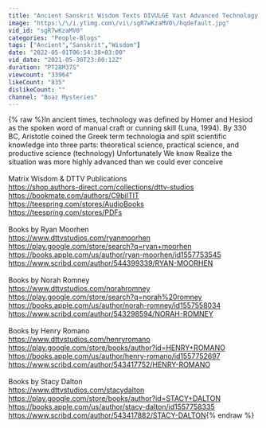 ```yaml
---
title: "Ancient Sanskrit Wisdom Texts DIVULGE Vast Advanced Technology Know-How. Scholars Have Avoided This"
image: "https:\/\/i.ytimg.com\/vi\/sgR7wKzaMV0\/hqdefault.jpg"
vid_id: "sgR7wKzaMV0"
categories: "People-Blogs"
tags: ["Ancient","Sanskrit","Wisdom"]
date: "2022-05-01T06:54:38+03:00"
vid_date: "2021-05-30T23:00:12Z"
duration: "PT28M37S"
viewcount: "33964"
likeCount: "835"
dislikeCount: ""
channel: "Boaz Mysteries"
---
```

{% raw %}In ancient times, technology was defined by Homer and Hesiod as the spoken word of manual craft or cunning skill (Luna, 1994). By 330 BC, Aristotle coined the Greek term technologia and split scientific knowledge into three parts: theoretical science, practical science, and productive science (technology)  Unfortunately We know Realize the situation was more highly advanced than we could ever conceive<br /><br />Matrix Wisdom &amp; DTTV Publications<br /><a rel="nofollow" target="blank" href="https://shop.authors-direct.com/collections/dttv-studios">https://shop.authors-direct.com/collections/dttv-studios</a><br /><a rel="nofollow" target="blank" href="https://bookmate.com/authors/C9biITIT">https://bookmate.com/authors/C9biITIT</a><br /><a rel="nofollow" target="blank" href="https://teespring.com/stores/AudioBooks">https://teespring.com/stores/AudioBooks</a><br /><a rel="nofollow" target="blank" href="https://teespring.com/stores/PDFs">https://teespring.com/stores/PDFs</a><br /><br />Books by Ryan Moorhen<br /><a rel="nofollow" target="blank" href="https://www.dttvstudios.com/ryanmoorhen">https://www.dttvstudios.com/ryanmoorhen</a><br /><a rel="nofollow" target="blank" href="https://play.google.com/store/search?q=ryan+moorhen">https://play.google.com/store/search?q=ryan+moorhen</a><br /><a rel="nofollow" target="blank" href="https://books.apple.com/us/author/ryan-moorhen/id1557753545">https://books.apple.com/us/author/ryan-moorhen/id1557753545</a><br /><a rel="nofollow" target="blank" href="https://www.scribd.com/author/544399339/RYAN-MOORHEN">https://www.scribd.com/author/544399339/RYAN-MOORHEN</a><br /><br />Books by Norah Romney<br /><a rel="nofollow" target="blank" href="https://www.dttvstudios.com/norahromney">https://www.dttvstudios.com/norahromney</a><br /><a rel="nofollow" target="blank" href="https://play.google.com/store/search?q=norah%20romney">https://play.google.com/store/search?q=norah%20romney</a><br /><a rel="nofollow" target="blank" href="https://books.apple.com/us/author/norah-romney/id1557558034">https://books.apple.com/us/author/norah-romney/id1557558034</a><br /><a rel="nofollow" target="blank" href="https://www.scribd.com/author/543298594/NORAH-ROMNEY">https://www.scribd.com/author/543298594/NORAH-ROMNEY</a><br /><br />Books by Henry Romano<br /><a rel="nofollow" target="blank" href="https://www.dttvstudios.com/henryromano">https://www.dttvstudios.com/henryromano</a><br /><a rel="nofollow" target="blank" href="https://play.google.com/store/books/author?id=HENRY+ROMANO">https://play.google.com/store/books/author?id=HENRY+ROMANO</a><br /><a rel="nofollow" target="blank" href="https://books.apple.com/us/author/henry-romano/id1557752697">https://books.apple.com/us/author/henry-romano/id1557752697</a><br /><a rel="nofollow" target="blank" href="https://www.scribd.com/author/543417752/HENRY-ROMANO">https://www.scribd.com/author/543417752/HENRY-ROMANO</a><br /><br />Books by Stacy Dalton<br /><a rel="nofollow" target="blank" href="https://www.dttvstudios.com/stacydalton">https://www.dttvstudios.com/stacydalton</a><br /><a rel="nofollow" target="blank" href="https://play.google.com/store/books/author?id=STACY+DALTON">https://play.google.com/store/books/author?id=STACY+DALTON</a><br /><a rel="nofollow" target="blank" href="https://books.apple.com/us/author/stacy-dalton/id1557758335">https://books.apple.com/us/author/stacy-dalton/id1557758335</a><br /><a rel="nofollow" target="blank" href="https://www.scribd.com/author/543417882/STACY-DALTON">https://www.scribd.com/author/543417882/STACY-DALTON</a>{% endraw %}
